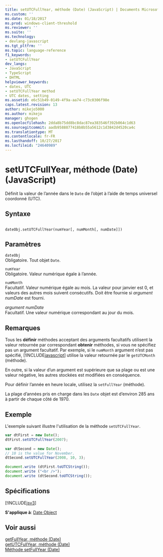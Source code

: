 ```yaml
---
title: setUTCFullYear, méthode (Date) (JavaScript) | Documents Microsoft
ms.custom: ''
ms.date: 01/18/2017
ms.prod: windows-client-threshold
ms.reviewer: ''
ms.suite: ''
ms.technology:
- devlang-javascript
ms.tgt_pltfrm: ''
ms.topic: language-reference
f1_keywords:
- setUTCFullYear
dev_langs:
- JavaScript
- TypeScript
- DHTML
helpviewer_keywords:
- dates, UTC
- setUTCFullYear method
- UTC dates, setting
ms.assetid: e6c51b49-0149-4f9a-aa74-c73c0306f98e
caps.latest.revision: 13
author: mikejo5000
ms.author: mikejo
manager: ghogen
ms.openlocfilehash: 2dda8b75dd8bc8dac87ea383546f392b064c1d63
ms.sourcegitcommit: aadb9588877418b8b55a5612c1d3842d4520ca4c
ms.translationtype: MT
ms.contentlocale: fr-FR
ms.lasthandoff: 10/27/2017
ms.locfileid: "24640989"
---
```

# <a name="setutcfullyear-method-date-javascript"></a>setUTCFullYear, méthode (Date) (JavaScript)
Définit la valeur de l’année dans le `Date` de l’objet à l’aide de temps universel coordonné (UTC).  
  
## <a name="syntax"></a>Syntaxe  
  
```  
  
dateObj.setUTCFullYear(numYear[, numMonth[, numDate]])   
```  
  
## <a name="parameters"></a>Paramètres  
 `dateObj`  
 Obligatoire. Tout objet `Date`.  
  
 `numYear`  
 Obligatoire. Valeur numérique égale à l’année.  
  
 `numMonth`  
 Facultatif. Valeur numérique égale au mois. La valeur pour janvier est 0, et valeurs des autres mois suivent consécutifs. Doit être fournie si *argument numDate* est fourni.  
  
 *argument numDate*  
 Facultatif. Une valeur numérique correspondant au jour du mois.  
  
## <a name="remarks"></a>Remarques  
 Tous les **définir** méthodes acceptant des arguments facultatifs utilisent la valeur retournée par correspondant **obtenir** méthodes, si vous ne spécifiez pas un argument facultatif. Par exemple, si le `numMonth` argument n’est pas spécifié, [!INCLUDE[javascript](../../javascript/includes/javascript-md.md)] utilise la valeur retournée par le `getUTCMonth` (méthode).  
  
 En outre, si la valeur d’un argument est supérieure que sa plage ou est une valeur négative, les autres stockées est modifiées en conséquence.  
  
 Pour définir l’année en heure locale, utilisez la `setFullYear` (méthode).  
  
 La plage d’années pris en charge dans les `Date` objet est d’environ 285 ans à partir de chaque côté de 1970.  
  
## <a name="example"></a>Exemple  
 L'exemple suivant illustre l'utilisation de la méthode `setUTCFullYear`.  
  
```JavaScript  
var dtFirst = new Date();  
dtFirst.setUTCFullYear(2007);  
  
var dtSecond = new Date();  
// 10 is the value for November.   
dtSecond.setUTCFullYear(2008, 10, 3);   
  
document.write (dtFirst.toUTCString());  
document.write ("<br />");  
document.write (dtSecond.toUTCString());  
```  
  
## <a name="requirements"></a>Spécifications  
 [!INCLUDE[jsv3](../../javascript/reference/includes/jsv3-md.md)]  
  
 **S'applique à**: [Date Object](../../javascript/reference/date-object-javascript.md)  
  
## <a name="see-also"></a>Voir aussi  
 [getFullYear, méthode (Date)](../../javascript/reference/getfullyear-method-date-javascript.md)   
 [getUTCFullYear, méthode (Date)](../../javascript/reference/getutcfullyear-method-date-javascript.md)   
 [Méthode setFullYear (Date)](../../javascript/reference/setfullyear-method-date-javascript.md)